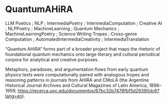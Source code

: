# QuantumAHiRA
LLM Poetics ; NLP ; IntermediaPoetry ; IntermediaComputation ; Creative AI ; NLPPoetry ; MachineLearning ; Quantum Mechanics ; MachineLearningPoetry ; Science Writing Tropes ; Cross-genre Computation ; AutomatedIntermediaCreativity ; IntermediaTranslation

“Quantum AHiRA” forms part of a broader project that maps the rhetoric of foundational quantum mechanics onto large literary and cultural periodical corpora for analytical and creative purposes.

Metaphors, paradoxes, and argumentation flows from early quantum physics texts were computationally paired with analogous tropes and reasoning patterns in journals from AHiRA and CMoLA (the Argentine Historical Journal Archives and Cultural Magazines of Latin America, 1896–1959; https://recerca.uoc.edu/documentos/67bc32b7478fbf5d29390dc6?lang=en).

